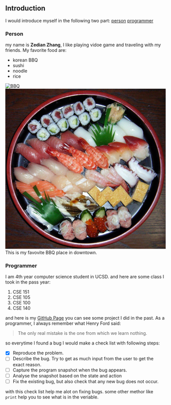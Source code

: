 ## Introduction
I would introduce myself in the following two part:
[person](#person)
[programmer](#programmer)

### Person
my name is **Zedian Zhang**, I like playing vidoe game and traveling with my friends. My favorite food are:
- korean BBQ
- sushi 
- noodle
- rice

![BBQ](https://rachelgouk.com/wp-content/uploads/2019/02/korean-barbecue-restaurant-shanghai-2.jpg)
![sushi](sushi.jpg)
This is my favovite BBQ place in downtown.
### Programmer
I am 4th year computer science student in UCSD.
and here are some class I took in the pass year:
1. CSE 151
2. CSE 105
3. CSE 100
4. CSE 140

and here is my [GitHub Page](https://github.com/zedianzhang) you can see some project I did in the past.
As a programmer, I always remember what Henry Ford said:
> The only real mistake is the one from which we learn nothing. 
> 
so everytime I found a bug I would make a check list with following steps:
- [x]  Reproduce the problem.
- [ ]  Describe the bug. Try to get as much input from the user to get the exact reason.
- [ ]  Capture the program snapshot when the bug appears.
- [ ]  Analyse the snapshot based on the state and action
- [ ] Fix the existing bug, but also check that any new bug does not occur.

with this check list help me alot on fixing bugs. some other methor like `print` help you to see what is in the veriable.

